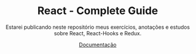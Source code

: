 <h1 align="center"> React - Complete Guide </h1>
<p align="center">Estarei publicando neste repositório meus exercícios, anotações e estudos sobre React, React-Hooks e Redux.</p>
  <p align="center">
<!--     <a href="">Project</a> - -->
    <a href="https://react.dev/learn">Documentação</a>
  </p>

